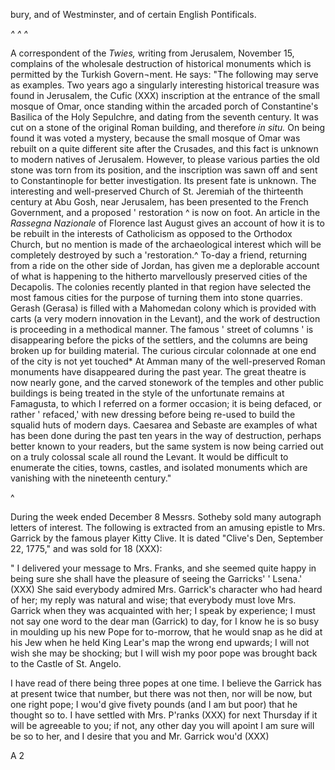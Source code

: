 bury, and of Westminster, and of certain
English Pontificals.

*^ ^ ^*

A correspondent of the *Twies,* writing from
Jerusalem, November 15, complains of the
wholesale destruction of historical monuments
which is permitted by the Turkish Govern¬ment.
He says: "The following may serve
as examples. Two years ago a singularly
interesting historical treasure was found in
Jerusalem, the Cufic (XXX) inscription at the entrance
of the small mosque of Omar, once
standing within the arcaded porch of Constantine's
Basilica of the Holy Sepulchre, and
dating from the seventh century. It was cut
on a stone of the original Roman building,
and therefore *in situ.* On being found it was
voted a mystery, because the small mosque
of Omar was rebuilt on a quite different site
after the Crusades, and this fact is unknown
to modern natives of Jerusalem. However,
to please various parties the old stone was
torn from its position, and the inscription
was sawn off and sent to Constantinople for
better investigation. Its present fate is unknown.
The interesting and well-preserved
Church of St. Jeremiah of the thirteenth century
at Abu Gosh, near Jerusalem, has been
presented to the French Government, and a
proposed ' restoration ^ is now on foot. An
article in the *Rassegna Nazionale* of Florence
last August gives an account of how it is to
be rebuilt in the interests of Catholicism as
opposed to the Orthodox Church, but no
mention is made of the archaeological interest
which will be completely destroyed by such
a 'restoration.^ To-day a friend, returning
from a ride on the other side of Jordan, has
given me a deplorable account of what is
happening to the hitherto marvellously preserved
cities of the Decapolis. The colonies
recently planted in that region have selected
the most famous cities for the purpose of
turning them into stone quarries. Gerash
(Gerasa) is filled with a Mahomedan colony
which is provided with carts (a very modern
innovation in the Levant), and the work of
destruction is proceeding in a methodical
manner. The famous ' street of columns ' is
disappearing before the picks of the settlers,
and the columns are being broken up for
building material. The curious circular
colonnade at one end of the city is not yet
touched* At Amman many of the well-preserved
Roman monuments have disappeared
during the past year. The great theatre is
now nearly gone, and the carved stonework
of the temples and other public buildings is
being treated in the style of the unfortunate
remains at Famagusta, to which I referred
on a former occasion; it is being defaced, or
rather ' refaced,' with new dressing before
being re-used to build the squalid huts of
modern days. Caesarea and Sebaste are examples
of what has been done during the past
ten years in the way of destruction, perhaps
better known to your readers, but the same
system is now being carried out on a truly
colossal scale all round the Levant. It would
be difficult to enumerate the cities, towns,
castles, and isolated monuments which are
vanishing with the nineteenth century."

^

During the week ended December 8 Messrs.
Sotheby sold many autograph letters of interest.
The following is extracted from an
amusing epistle to Mrs. Garrick by the
famous player Kitty Clive. It is dated
"Clive's Den, September 22, 1775," and
was sold for 18 (XXX):

" I delivered your message to Mrs. Franks,
and she seemed quite happy in being sure
she shall have the pleasure of seeing the
Garricks' ' Lsena.' (XXX) She said everybody
admired Mrs. Garrick's character who had
heard of her; my reply was natural and
wise; that everybody must love Mrs. Garrick
when they was acquainted with her; I speak
by experience; I must not say one word to
the dear man (Garrick) to day, for I know he
is so busy in moulding up his new Pope for
to-morrow, that he would snap as he did at
his Jew when he held King Lear's map the
wrong end upwards; I will not wish she may
be shocking; but I will wish my poor pope
was brought back to the Castle of St. Angelo.

I have read of there being three popes at
one time. I believe the Garrick has at
present twice that number, but there was not
then, nor will be now, but one right pope;
I wou'd give fivety pounds (and I am but
poor) that he thought so to. I have settled
with Mrs. P'ranks (XXX) for next Thursday if it will
be agreeable to you; if not, any other day
you will apoint I am sure will be so to her,
and I desire that you and Mr. Garrick wou'd (XXX)

A 2
